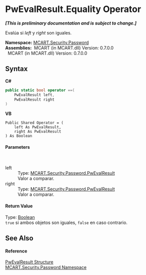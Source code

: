 # PwEvalResult.Equality Operator 
 _**\[This is preliminary documentation and is subject to change.\]**_

Evalúa si *left* y *right* son iguales.

**Namespace:**&nbsp;<a href="dbbe708a-6e0a-d3f8-20a0-94d530d6d526">MCART.Security.Password</a><br />**Assemblies:**&nbsp;&nbsp;MCART (in MCART.dll) Version: 0.7.0.0<br />&nbsp;&nbsp;MCART (in MCART.dll) Version: 0.7.0.0<br />

## Syntax

**C#**<br />
``` C#
public static bool operator ==(
	PwEvalResult left,
	PwEvalResult right
)
```

**VB**<br />
``` VB
Public Shared Operator = ( 
	left As PwEvalResult,
	right As PwEvalResult
) As Boolean
```


#### Parameters
&nbsp;<dl><dt>left</dt><dd>Type: <a href="ce490786-90eb-803c-6d58-7125afd2adee">MCART.Security.Password.PwEvalResult</a><br />Valor a comparar.</dd><dt>right</dt><dd>Type: <a href="ce490786-90eb-803c-6d58-7125afd2adee">MCART.Security.Password.PwEvalResult</a><br />Valor a comparar.</dd></dl>

#### Return Value
Type: <a href="http://msdn2.microsoft.com/es-es/library/a28wyd50" target="_blank">Boolean</a><br />`true` si ambos objetos son iguales, `false` en caso contrario.

## See Also


#### Reference
<a href="ce490786-90eb-803c-6d58-7125afd2adee">PwEvalResult Structure</a><br /><a href="dbbe708a-6e0a-d3f8-20a0-94d530d6d526">MCART.Security.Password Namespace</a><br />